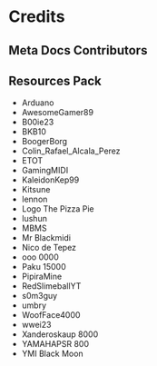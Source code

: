 # Credits

## Meta Docs Contributors

## Resources Pack

- Arduano
- AwesomeGamer89
- B00ie23
- BKB10
- BoogerBorg
- Colin_Rafael_Alcala_Perez
- ETOT
- GamingMIDI
- KaleidonKep99
- Kitsune
- lennon
- Logo The Pizza Pie
- lushun
- MBMS
- Mr Blackmidi
- Nico de Tepez
- ooo 0000
- Paku 15000
- PipiraMine
- RedSlimeballYT
- s0m3guy
- umbry
- WoofFace4000
- wwei23
- Xanderoskaup 8000
- YAMAHAPSR 800
- YMI Black Moon
